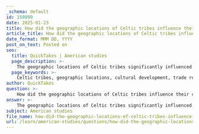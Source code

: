 ```yaml
---
_schema: default
id: 159899
date: 2025-01-23
title: How did the geographic locations of Celtic tribes influence their cultural development?
article_title: How did the geographic locations of Celtic tribes influence their cultural development?
date_format: MMM DD, YYYY
post_on_text: Posted on
seo:
  title: QuickTakes | American studies
  page_description: >-
    The geographic locations of Celtic tribes significantly influenced their cultural development through trade, cultural exchange with neighboring civilizations, establishment of social structures, variations in material culture, and resistance to external powers.
  page_keywords: >-
    Celtic tribes, geographic locations, cultural development, trade routes, cultural exchange, social structures, independence, material culture, La Tène culture, resistance, communal solidarity
author: QuickTakes
question: >-
    How did the geographic locations of Celtic tribes influence their cultural development?
answer: >-
    The geographic locations of Celtic tribes significantly influenced their cultural development in various ways, including trade, interaction with neighboring cultures, and the establishment of social structures.\n\n1. **Trade and Economic Interaction**: Many Celtic tribes were located in regions that were crucial for trade routes. For instance, tribes in southern Europe, particularly in Gaul, northern Italy, and eastern Iberia, had extensive contacts with Greek, Phoenician, and Etruscan traders. This interaction facilitated the exchange of goods, ideas, and technologies, which enriched Celtic culture. The presence of fortified settlements known as oppida allowed these tribes to control trade routes and engage in commerce, leading to economic prosperity and cultural exchange.\n\n2. **Cultural Exchange and Influence**: The geographic spread of the Celts across Europe meant that they encountered various cultures, which influenced their own. For example, the Celts in Gaul interacted with the Romans and Greeks, leading to a hybridization of cultures. Hecataeus of Miletus noted the existence of a large Celtic settlement in Gaul, indicating that these tribes were not isolated but part of a broader cultural landscape. The blending of Celtic customs with those of neighboring civilizations contributed to the development of unique cultural traits.\n\n3. **Social Structures and Independence**: The geographic distribution of Celtic tribes also fostered a sense of independence among them. Unlike the centralized empires of Rome or Greece, Celtic tribes were often fiercely independent and did not coalesce into a single political entity. This independence allowed for the development of distinct tribal identities and customs, which varied from one region to another. The diversity of environments—from the mountainous regions of the British Isles to the fertile plains of Gaul—also influenced their social structures, agricultural practices, and warfare strategies.\n\n4. **Cultural Characteristics and Material Culture**: The geographic locations of the Celts influenced their material culture, including art, weaponry, and everyday objects. The La Tène culture, which emerged around the mid-5th century BCE, is characterized by distinctive art styles that reflect the local resources and influences. The availability of certain materials in different regions led to variations in craftsmanship and artistic expression.\n\n5. **Resistance and Adaptation**: The geographic challenges posed by neighboring powers, such as the Romans, also shaped Celtic culture. The resistance movements, such as the Boudiccan Revolt, were influenced by the geographic realities of the Celtic territories. The need to defend their lands and maintain their cultural identity in the face of external threats led to the development of strong warrior traditions and communal solidarity.\n\nIn summary, the geographic locations of Celtic tribes played a crucial role in shaping their cultural development through trade, cultural exchange, social structures, material culture, and resistance to external influences. The interplay between geography and culture created a rich tapestry of Celtic identity that varied across different regions of Europe.
subject: American studies
file_name: how-did-the-geographic-locations-of-celtic-tribes-influence-their-cultural-development.md
url: /learn/american-studies/questions/how-did-the-geographic-locations-of-celtic-tribes-influence-their-cultural-development
---
```


&nbsp;